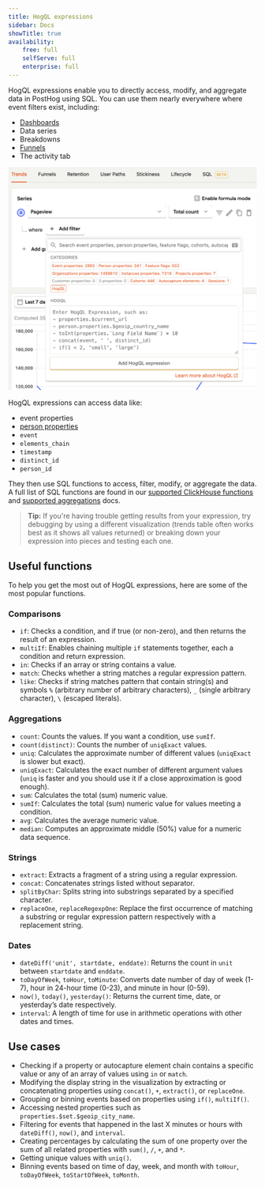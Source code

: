 ```yaml
---
title: HogQL expressions
sidebar: Docs
showTitle: true
availability:
    free: full
    selfServe: full
    enterprise: full
---
```


HogQL expressions enable you to directly access, modify, and aggregate data in PostHog using SQL. You can use them nearly everywhere where event filters exist, including:

- [Dashboards](/docs/product-analytics/dashboards)
- Data series
- Breakdowns
- [Funnels](/docs/product-analytics/funnels)
- The activity tab

![HogQL trends breakdown filter](../../images/features/hogql/trends-breakdown.png)

HogQL expressions can access data like:

- event properties
- [person properties](/docs/product-analytics/user-properties)
- `event`
- `elements_chain`
- `timestamp`
- `distinct_id`
- `person_id`

They then use SQL functions to access, filter, modify, or aggregate the data. A full list of SQL functions are found in our [supported ClickHouse functions](/docs/hogql/clickhouse-functions) and [supported aggregations](/docs/hogql/aggregations) docs.

> **Tip:** If you're having trouble getting results from your expression, try debugging by using a different visualization (trends table often works best as it shows all values returned) or breaking down your expression into pieces and testing each one.

## Useful functions

To help you get the most out of HogQL expressions, here are some of the most popular functions.

### Comparisons

- `if`: Checks a condition, and if true (or non-zero), and then returns the result of an expression.
- `multiIf`: Enables chaining multiple `if` statements together, each a condition and return expression.
- `in`: Checks if an array or string contains a value.
- `match`: Checks whether a string matches a regular expression pattern.
- `like`: Checks if string matches pattern that contain string(s) and symbols `%` (arbitrary number of arbitrary characters), `_` (single arbitrary character), `\` (escaped literals).

### Aggregations

- `count`: Counts the values. If you want a condition, use `sumIf`.
- `count(distinct)`: Counts the number of `uniqExact` values.
- `uniq`: Calculates the approximate number of different values (`uniqExact` is slower but exact).
- `uniqExact`: Calculates the exact number of different argument values (`uniq` is faster and you should use it if a close approximation is good enough).
- `sum`: Calculates the total (sum) numeric value.
- `sumIf`: Calculates the total (sum) numeric value for values meeting a condition.
- `avg`: Calculates the average numeric value.
- `median`: Computes an approximate middle (50%) value for a numeric data sequence.

### Strings

- `extract`: Extracts a fragment of a string using a regular expression.
- `concat`: Concatenates strings listed without separator.
- `splitByChar`: Splits string into substrings separated by a specified character.
- `replaceOne`, `replaceRegexpOne`: Replace the first occurrence of matching a substring or regular expression pattern respectively with a replacement string.

### Dates

- `dateDiff('unit', startdate, enddate)`: Returns the count in `unit` between `startdate` and `enddate`.
- `toDayOfWeek`, `toHour`, `toMinute`: Converts date number of day of week (1-7), hour in 24-hour time (0-23), and minute in hour (0-59).
- `now()`, `today()`, `yesterday()`: Returns the current time, date, or yesterday’s date respectively.
- `interval`: A length of time for use in arithmetic operations with other dates and times.

## Use cases

- Checking if a property or autocapture element chain contains a specific value or any of an array of values using `in` or `match`.
- Modifying the display string in the visualization by extracting or concatenating properties using `concat()`, `+`, `extract()`, or `replaceOne`.
- Grouping or binning events based on properties using `if()`, `multiIf()`.
- Accessing nested properties such as `properties.$set.$geoip_city_name`.
- Filtering for events that happened in the last X minutes or hours with `dateDiff()`, `now()`, and `interval`.
- Creating percentages by calculating the sum of one property over the sum of all related properties with `sum()`, `/`, `+`, and `*`.
- Getting unique values with `uniq()`.
- Binning events based on time of day, week, and month with `toHour`, `toDayOfWeek`, `toStartOfWeek`, `toMonth`.